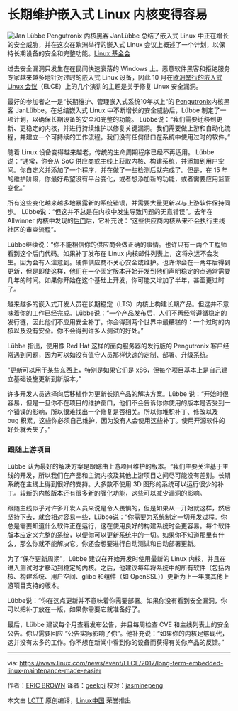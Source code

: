 长期维护嵌入式 Linux 内核变得容易
============================================================

 ![Jan Lübbe ](https://www.linux.com/sites/lcom/files/styles/rendered_file/public/jan-lubbe-elc.png?itok=6G5lADKu "Jan Lübbe ") 
Pengutronix 内核黑客 JanLübbe 总结了嵌入式 Linux 中正在增长的安全威胁，并在这次在欧洲举行的嵌入式 Linux 会议上概述了一个计划，以保持长期设备的安全和完整功能。[Linux 基金会][1]

过去安全漏洞只发生在在民间快速衰落的 Windows 上。恶意软件黑客和拒绝服务专家越来越多地针对过时的嵌入式 Linux 设备，因此 10 月在[欧洲举行的嵌入式 Linux 会议][3]（ELCE）上的几个演讲的主题是关于修复 Linux 安全漏洞。

最好的参加者之一是“长期维护、管理嵌入式系统10年以上“的 [Pengutronix][4]内核黑客 JanLübbe。在总结嵌入式 Linux 中不断增长的安全威胁后，Lübbe 制定了一项计划，以确保长期设备的安全和完整的功能。 Lübbe说：“我们需要迁移到更新、更稳定的内核，并进行持续维护以修复关键漏洞。我们需要做上游和自动化流程，并建立一个可持续的工作流程。我们没有任何借口在系统中使用过时的软件。”

随着 Linux 设备变得越来越老，传统的生命周期程序已经不再适用。 Lübbe说：“通常，你会从 SoC 供应商或主线上获取内核、构建系统，并添加到用户空间。你自定义并添加了一个程序，并在做了一些检测后就完成了。但是，在 15 年的维护阶段，你最好希望没有平台变化，或者想添加新的功能，或者需要应用监管变化。”

所有这些变化越来越多地暴露新的系统错误，并需要大量更新以与上游软件保持同步。 Lübbe说：“但这并不总是在内核中发生导致问题的无意错误”。去年在 Allwinner 内核中发现的[后门][5]后，它补充说：“这些供应商内核从来不会执行主线社区的审查流程”。
 
Lübbe继续说：“你不能相信你的供应商会做正确的事情。也许只有一两个工程师看到这个后门代码。如果补丁发布在 Linux 内核邮件列表上，这将永远不会发生。因为会有人注意到。硬件供应商不关心安全或维护。也许你会在一两年后得到更新，但是即使这样，他们在一个固定版本开始开发到他们声明稳定的点通常需要几年的时间。如果你开始在这个基础上开发，你可能又增加了半年，甚至更过时了。

越来越多的嵌入式开发人员在长期稳定（LTS）内核上构建长期产品。但这并不意味着你的工作已经完成。Lübbe说：“一个产品发布后，人们不再经常遵循稳定的发行链，因此他们不应用安全补丁。你会得到两个世界中最糟糕的：一个过时的内核以及没有安全。你不会得到许多人测试的好处。”

Lübbe 指出，使用像 Red Hat 这样的面向服务器的发行版的 Pengutronix 客户经常遇到问题，因为可以如没有值守人员那样快速的定制、部署、升级系统。

“更新可以用于某些东西上，特别是如果它们是 x86，但每个项目基本上是自己建立基础设施更新到新版本。”

许多开发人员选择向后移植作为更新长期产品的解决方案。Lübbe 说：“开始时很容易，但是一旦你不在项目的维护窗口，他们不会告诉你你使用的版本是否受到一个错误的影响，所以很难找出一个修复是否相关。所以你堆积补丁、修改以及 bug 积累，这些你必须自己维护，因为没有人会使用这些补丁。使用开源软件的好处就丢失了。”

### 跟随上游项目

Lübbe 认为最好的解决方案是跟踪由上游项目维护的版本。“我们主要关注基于主线的开发，所以我们在产品和主流内核及其他上游项目之间尽可能没有差别。长期系统在主线上得到很好的支持。大多数不使用 3D 图形的系统可以运行很少的补丁。较新的内核版本还有很多[新的强化功能][6]，这些可以减少漏洞的影响。

跟随主线似乎对许多开发人员来说是令人畏惧的，但是如果从一开始就这样，然后坚持下去，就会相对容易一些，Lübbe说：“你需要为系统制定一切开发过程。你总是需要知道什么软件正在运行，这在使用良好的构建系统时会更容易。每个软件版本应定义完整的系统，以便你可以更新系统中的一切。如果你不知道那里有什么，那么你就不能解决它。你还会想要进行自动测试和自动部署更新。

为了“保存更新周期”，Lübbe 建议在开始开发时使用最新的 Linux 内核，并且在进入测试时才移动到稳定的内核。之后，他建议每年将系统中的所有软件（包括内核、构建系统、用户空间、glibc 和组件（如 OpenSSL））更新为上一年度其他上游项目支持的版本。

Lübbe说：“你在这点更新并不意味着你需要部署。如果你没有看到安全漏洞，你可以把补丁放在一版，如果你需要它就准备好了。

最后，Lübbe 建议每个月查看发布公告，并且每周检查 CVE 和主线列表上的安全公告。你只需要回应 “公告实际影响了你”。他补充说：“如果你的内核足够现代，这并没有太多的工作。你不想在新闻中看到你的设备而获得有关你产品的反馈。”

--------------------------------------------------------------------------------

via: https://www.linux.com/news/event/ELCE/2017/long-term-embedded-linux-maintenance-made-easier

作者：[ERIC BROWN][a]
译者：[geekpi](https://github.com/geekpi)
校对：[jasminepeng](https://github.com/jasminepeng)

本文由 [LCTT](https://github.com/LCTT/TranslateProject) 原创编译，[Linux中国](https://linux.cn/) 荣誉推出

[a]:https://www.linux.com/users/ericstephenbrown
[1]:https://www.linux.com/licenses/category/linux-foundation
[2]:https://www.linux.com/files/images/jan-lubbe-elcpng
[3]:http://events.linuxfoundation.org/events/archive/2016/embedded-linux-conference-europe
[4]:http://www.pengutronix.de/index_en.html
[5]:http://arstechnica.com/security/2016/05/chinese-arm-vendor-left-developer-backdoor-in-kernel-for-android-pi-devices/
[6]:https://www.linux.com/news/event/ELCE/2017hardening-kernel-protect-against-attackers
